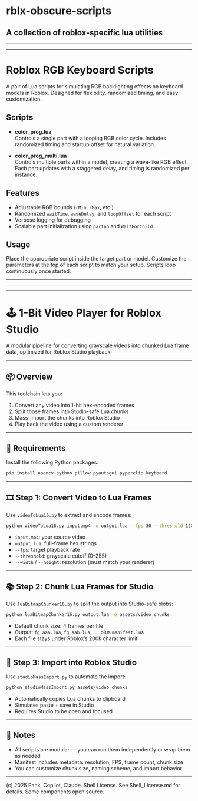 # rblx-obscure-scripts
A collection of roblox-specific lua utilities
---
---
---
# Roblox RGB Keyboard Scripts

A pair of Lua scripts for simulating RGB backlighting effects on keyboard models in Roblox. Designed for flexibility, randomized timing, and easy customization.

## Scripts

- **color_prog.lua**  
  Controls a single part with a looping RGB color cycle. Includes randomized timing and startup offset for natural variation.

- **color_prog_multi.lua**  
  Controls multiple parts within a model, creating a wave-like RGB effect. Each part updates with a staggered delay, and timing is randomized per instance.

## Features

- Adjustable RGB bounds (`rMin`, `rMax`, etc.)
- Randomized `waitTime`, `waveDelay`, and `loopOffset` for each script
- Verbose logging for debugging
- Scalable part initialization using `partno` and `WaitForChild`

## Usage

Place the appropriate script inside the target part or model. Customize the parameters at the top of each script to match your setup. Scripts loop continuously once started.

---
---
---
# 🕹️ 1-Bit Video Player for Roblox Studio

A modular pipeline for converting grayscale videos into chunked Lua frame data, optimized for Roblox Studio playback.

---

## 📦 Overview

This toolchain lets you:

1. Convert any video into 1-bit hex-encoded frames  
2. Split those frames into Studio-safe Lua chunks  
3. Mass-import the chunks into Roblox Studio  
4. Play back the video using a custom renderer

---

## 🧰 Requirements

Install the following Python packages:

```bash
pip install opencv-python pillow pyautogui pyperclip keyboard
```

---

## 🎞️ Step 1: Convert Video to Lua Frames

Use `videoToLua16.py` to extract and encode frames:

```bash
python videoToLua16.py input.mp4 -o output.lua --fps 30 --threshold 128 --width 256 --height 144
```

- `input.mp4`: your source video  
- `output.lua`: full-frame hex strings  
- `--fps`: target playback rate  
- `--threshold`: grayscale cutoff (0–255)  
- `--width` / `--height`: resolution (must match your renderer)

---

## 📚 Step 2: Chunk Lua Frames for Studio

Use `luaBitmapChunker16.py` to split the output into Studio-safe blobs:

```bash
python luaBitmapChunker16.py output.lua -o assets/video_chunks
```

- Default chunk size: 4 frames per file  
- Output: `fg_aaa.lua`, `fg_aab.lua`, ..., plus `manifest.lua`  
- Each file stays under Roblox’s 200k character limit

---

## 🚀 Step 3: Import into Roblox Studio

Use `studioMassImport.py` to automate the import:

```bash
python studioMassImport.py assets/video_chunks
```

- Automatically copies Lua chunks to clipboard  
- Simulates paste + save in Studio  
- Requires Studio to be open and focused

---

## 🧠 Notes

- All scripts are modular — you can run them independently or wrap them as needed  
- Manifest includes metadata: resolution, FPS, frame count, chunk size  
- You can customize chunk size, naming scheme, and import behavior

---

(c) 2025 Pank, Copilot, Claude. Shell License. See Shell_License.md for details. Some components open source.
